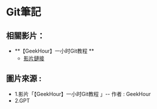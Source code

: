 # Git筆記

## 相關影片：
- **【GeekHour】一小时Git教程 **
  - [影片鏈接](https://www.bilibili.com/video/BV1HM411377j?spm_id_from=333.788.videopod.sections&vd_source=a6cbb8d6eb12bab9b5314690e3b03bd2)
## 圖片來源 :
 - 1.影片「【GeekHour】一小时Git教程 」-- 作者 : GeekHour
 - 2.GPT

